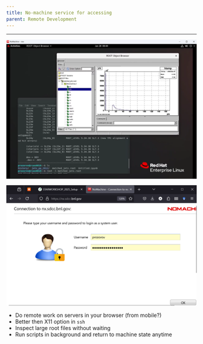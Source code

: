```yaml
---
title: No-machine service for accessing
parent: Remote Development
---
```



---
![alt text](/img/nomachine2.png)

![alt text](/img/no_machine.png)

- Do remote work on servers in your browser (from mobile?)
- Better then X11 option in `ssh`
- Inspect large root files without waiting
- Run scripts in background and return to machine state anytime

